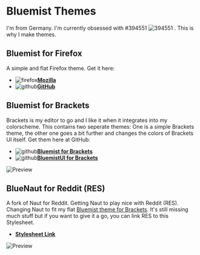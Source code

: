 # Bluemist Themes

I'm from Germany. I'm currently obsessed with #394551 ![394551](https://user-images.githubusercontent.com/2411715/124731324-6a414580-df12-11eb-8dca-6e0d272a9179.png)
. This is why I make themes.

## Bluemist for Firefox
A simple and flat Firefox theme. Get it here:
* ![firefox](https://user-images.githubusercontent.com/2411715/124732541-93160a80-df13-11eb-80bc-e9299a58d12f.png)**[Mozilla](https://addons.mozilla.org/de/firefox/addon/bluemist-for-firefox/)**
* ![github](https://user-images.githubusercontent.com/2411715/124732147-3d416280-df13-11eb-8b79-baf396aa3edc.png)**[GitHub](https://github.com/Huygenz/Bluemist-for-Firefox)**

## Bluemist for Brackets
Brackets is my editor to go and I like it when it integrates into my colorscheme.
This contains two seperate themes: One is a simple Brackets theme, the other one goes a bit further and changes the colors of Brackets UI itself. Get them here at GitHub:
* ![github](https://user-images.githubusercontent.com/2411715/124732147-3d416280-df13-11eb-8b79-baf396aa3edc.png)**[Bluemist for Brackets](https://github.com/Huygenz/Bluemist-for-Brackets)**
* ![github](https://user-images.githubusercontent.com/2411715/124732147-3d416280-df13-11eb-8b79-baf396aa3edc.png)**[BluemistUI for Brackets](https://github.com/Huygenz/Bluemist-UI-for-Brackets)**

![Preview](https://user-images.githubusercontent.com/2411715/122951066-4829be00-d37d-11eb-8c15-2065a243f891.png)

## BlueNaut for Reddit (RES)
A fork of Naut for Reddit. Getting Naut to play nice with Reddit (RES). Changing Naut to fit my flat [Bluemist theme for Brackets](https://github.com/huygenz/brackets-bluemist).
It's still missing much stuff but if you want to give it a go, you can link RES to this Stylesheet.

* **[Stylesheet Link](https://huygenz.github.io/huygenz/bluenaut/bluenaut.min.css)**

![Preview](https://user-images.githubusercontent.com/2411715/124015109-9aee2000-d9e4-11eb-8116-456dd722e648.png)
